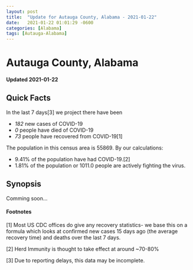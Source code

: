 ```yaml
---
layout: post
title:  "Update for Autauga County, Alabama - 2021-01-22"
date:   2021-01-22 01:01:29 -0600
categories: [Alabama]
tags: [Autauga-Alabama]
---
```


# Autauga County, Alabama
#### Updated 2021-01-22

## Quick Facts

In the last 7 days[3] we project there have been
- *182* new cases of COVID-19
- *0* people have died of COVID-19
- *73* people have recovered from COVID-19[1]

The population in this census area is 55869. By our calculations:
- 9.41% of the population have had COVID-19.[2]
- 1.81% of the population or 1011.0 people are actively fighting the virus.

## Synopsis

Comming soon...


#### Footnotes

[1] Most US CDC offices do give any recovery statistics- we base this on a formula which looks at confirmed new cases
15 days ago (the average recovery time) and deaths over the last 7 days.

[2] Herd Immunity is thought to take effect at around ~70-80%

[3] Due to reporting delays, this data may be incomplete.
 
    